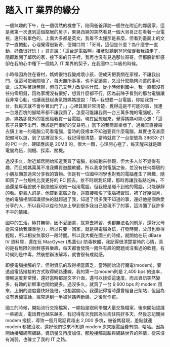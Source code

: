 # 踏入 IT 業界的緣分

一個無趣的下午，在一個偶然的機會下，陪同爸爸拜訪一個住在附近的鄰居家，這是我第一次進到這個鄰居的房子，東晃西晃的突然看見一個大哥哥正在看著一台電視，還只有單色的，上面大多都是英文，我看不太懂那是甚麼，但看到畫面上的文字一直捲動，心理覺得很新奇，便開口問：「哥哥，這個是什麼？為什麼會一直動，好像很好玩！」哥哥說：「這台是電腦啊」接著就聽到爸爸催促著我該走了，隨即離開了鄰居的家，接下來的日子裡，我再也沒有見過那位哥哥，但那股新鮮感卻在我的心中種下一個踏入 IT 業界的契子，在我國中二年級的時候。

小時候因為住在眷村，媽媽很怕我變成壞小孩，便成天把我關在家裡，不讓我出門，但這可把我悶壞了，每天無所事事，也不愛讀書，又沒什麼能夠消遣的事可做，成天吵著說無聊，但自己又無力改變些什麼。從小時候到國中，我一直都沒有任何零用錢，因為家境沒有很好，想買什麼都不行，因為前陣子看到的那台電腦讓我非常心動，也讓我鼓起勇氣跟媽媽提說：「媽~ 我想要一台電腦，你給我買一台，我每天就不會吵著出門了。」心裡其實非常清楚，覺得這是不可能的事，我連一台幾百塊的腳踏車都不讓我買了，怎麼可能讓我買一台三萬多塊的電腦呢。不過，媽媽卻意外的答應給我買一台電腦，現在回想起來，覺得媽媽可能心想：「這孩子只要不出門，應該是門很好的交易吧。」當下的我簡直樂壞了，過幾天直接殺去鎮上唯一的電腦公司看電腦，當時的我根本不知道要買什麼電腦，其實也沒甚麼配備可以選，到了店裡沒多久，我記得很清楚，當時就買了一台型號為 386SX-21 的 PC 一台，硬碟應該是 20MB 的，很大一顆，心理開心極了，每天醒來就是跟電腦為伍，開機、探索、關機。

過沒多久，附近鄰居開始知道我買了電腦，紛紛跑來參觀，但大多人並不覺得有趣，而且媽媽萬萬不准我購買遊戲軟體，所以我拿到電腦之後，並沒有任何鄰居的小朋友願意過來分享我的寶物。但是有一位國中同學也對我的電腦產生了興趣，隨即買了一台規格比我更好的 PC 回去，並不時跟我炫耀，那時再讓我有點吃味，不過還是厚著臉皮不斷跑他家跟他一起用電腦，但我總是碰不到他的電腦，只能靜靜的看。更氣人的是，他買到電腦之後，還直接報名了電腦補習班，補了好幾個月，他的電腦相關知識很快的就超過了我，知道了很多我不知道的事，還好他是個熱愛分享的人，所以我可以從他的身上學到很多我自己發現不了的事，這消彌了我許多不平的情緒。

國中的生活，極其無聊，因不愛讀書，就算去補習，也都無法名列前茅，還好父母從來沒給我課業壓力，所以只要一回家，就是與電腦為伍，打發時間，父母也樂得輕鬆，所以相安無事好一段時間。所以我大概在國三的時候，就開始在玩 dBase IV 資料庫，還在玩 MacGyver (馬蓋仙) 防毒軟體，我記得很清楚當時的心情，真的是有無限的新鮮感與樂趣，每天都會發現一兩件有趣的問題或沒看過的軟體，有時候則是中毒，然後想辦法解毒，就會很有成就感。

即便電腦接觸的早，但對資訊的取得相當匱乏，當時開始流行魔電(modem)，要透過電話撥接的方式取得網路連線，我的第一台modem則是 2,400 bps 的速率，傳輸速度非常慢，還好當時都是文字介面，還可以接受這速度，而且資訊突然變多，有趣的新鮮事也開始變多。過沒多久，就買了一台 9,600 bps 的 modem 回來，上網的速度變快好幾倍，也相當開心。我還記得當時還曾經自己架站，但因為沒有專線電話，經常連到一半被爸媽弄斷線，之後就作罷。

國三的時候，開始流行交換檔案，一開始是跟同學間大量交換檔案，後來開始認識一些網友，電話費也越來越多，我記得有次我因為生病住院好多天，然後忘記關掉 modem 撥接，導致一個月電話費超出 2,000 多塊，被爸媽發現，差點就連 modem 都被沒收，還好他們從來不知道 modem 原來跟電話費有關，哈哈。因為開始接觸網際網路，資訊量又再度加倍，那股接觸電腦與網路世界的熱情，從來沒有減弱，也確立了我的 IT 之路。